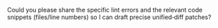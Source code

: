Could you please share the specific lint errors and the relevant code snippets (files/line numbers) so I can draft precise unified‑diff patches?
